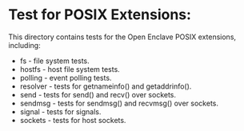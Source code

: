Test for POSIX Extensions:
==========================

This directory contains tests for the Open Enclave POSIX extensions, including:

- fs - file system tests.
- hostfs - host file system tests.
- polling - event polling tests.
- resolver - tests for getnameinfo() and getaddrinfo().
- send - tests for send() and recv() over sockets.
- sendmsg - tests for sendmsg() and recvmsg() over sockets.
- signal - tests for signals.
- sockets - tests for host sockets.


